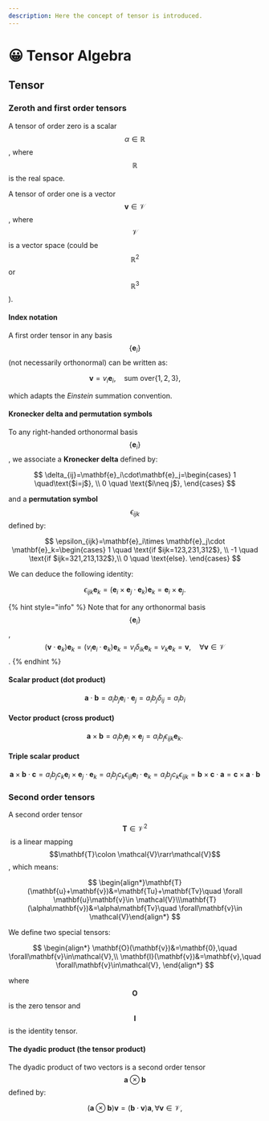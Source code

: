 ```yaml
---
description: Here the concept of tensor is introduced.
---
```


# 😀 Tensor Algebra

## Tensor

### Zeroth and first order tensors

A tensor of order zero is a scalar $$\alpha\in\mathbb{R}$$, where $$\mathbb{R}$$ is the real space.

A tensor of order one is a vector $$\mathbf{v}\in\mathcal{V}$$, where $$\mathcal{V}$$ is a vector space (could be $$\mathbb{R}^2$$or $$\mathbb{R}^3$$).

#### Index notation

A first order tensor in any basis $$\left\{\mathbf{e}_i \right\}$$ (not necessarily orthonormal) can be written as:

$$
\mathbf{v}=v_i\mathbf{e}_i,\quad \text{sum over}\left\{1,2,3\right\},
$$

which adapts the _Einstein_ summation convention.

#### Kronecker delta and permutation symbols

To any right-handed orthonormal basis $$\left\{\mathbf{e}_i \right\}$$, we associate a **Kronecker delta** defined by:

$$
\delta_{ij}=\mathbf{e}_i\cdot\mathbf{e}_j=\begin{cases} 1 \quad\text{$i=j$}, \\ 0 \quad \text{$i\neq j$}, \end{cases}
$$

and a **permutation symbol** $$\epsilon_{ijk}$$​ defined by:

$$
\epsilon_{ijk}=\mathbf{e}_i\times \mathbf{e}_j\cdot \mathbf{e}_k=\begin{cases} 1 \quad \text{if $ijk=123,231,312$}, \\ -1 \quad \text{if $ijk=321,213,132$},\\ 0 \quad \text{else}. \end{cases}
$$

We can deduce the following identity:

$$
\epsilon_{ijk}\mathbf{e}_k=(\mathbf{e}_i\times \mathbf{e}_j\cdot \mathbf{e}_k)\mathbf{e}_k=\mathbf{e}_i\times \mathbf{e}_j.
$$

{% hint style="info" %}
Note that for any orthonormal basis $$\left\{\mathbf{e}_i\right\}$$,  $$(\mathbf{v}\cdot \mathbf{e}_k)\mathbf{e}_k=(v_i\mathbf{e}_i\cdot \mathbf{e}_k)\mathbf{e}_k=v_i\delta_{ik}\mathbf{e}_k=v_k\mathbf{e}_k=\mathbf{v},\quad \forall \mathbf{v}\in\mathcal{V}$$.
{% endhint %}

#### Scalar product (dot product)

$$
\mathbf{a}\cdot \mathbf{b}=a_ib_j\mathbf{e}_i\cdot \mathbf{e}_j=a_ib_j\delta_{ij}=a_ib_i
$$

#### Vector product (cross product)

$$
\mathbf{a}\times\mathbf{b}=a_ib_j\mathbf{e}_i\times \mathbf{e}_j=a_ib_j\epsilon_{ijk}\mathbf{e}_k.
$$

#### Triple scalar product

$$
\mathbf{a}\times\mathbf{b}\cdot \mathbf{c}=a_ib_jc_k\mathbf{e}_i\times \mathbf{e}_j\cdot \mathbf{e}_k=a_ib_jc_k\epsilon_{ijl}\mathbf{e}_l\cdot\mathbf{e}_k=a_ib_jc_k\epsilon_{ijk}=\mathbf{b}\times\mathbf{c}\cdot \mathbf{a}=\mathbf{c}\times\mathbf{a}\cdot \mathbf{b}
$$

### Second order tensors

A second order tensor $$\mathbf{T}\in\mathcal{V}^2$$​ is a linear mapping $$\mathbf{T}\colon \mathcal{V}\rarr\mathcal{V}$$, which means:

$$
\begin{align*}\mathbf{T}(\mathbf{u}+\mathbf{v})&=\mathbf{Tu}+\mathbf{Tv}\quad \forall \mathbf{u}\mathbf{v}\in \mathcal{V}\\\mathbf{T}(\alpha\mathbf{v})&=\alpha\mathbf{Tv}\quad \forall\mathbf{v}\in \mathcal{V}\end{align*}
$$

We define two special tensors:

$$
\begin{align*}
    \mathbf{O}(\mathbf{v})&=\mathbf{0},\quad \forall\mathbf{v}\in\mathcal{V},\\
    \mathbf{I}(\mathbf{v})&=\mathbf{v},\quad \forall\mathbf{v}\in\mathcal{V},
\end{align*}
$$

where $$\mathbf{O}$$ is the zero tensor and $$\mathbf{I}$$ is the identity tensor.

#### The dyadic product (the tensor product)

The dyadic product of two vectors is a second order tensor $$\mathbf{a}\otimes\mathbf{b}$$ defined by:

$$
(\mathbf{a}\otimes\mathbf{b})\mathbf{v}=(\mathbf{b}\cdot\mathbf{v})\mathbf{a},\forall \mathbf{v}\in\mathcal{V},
$$



